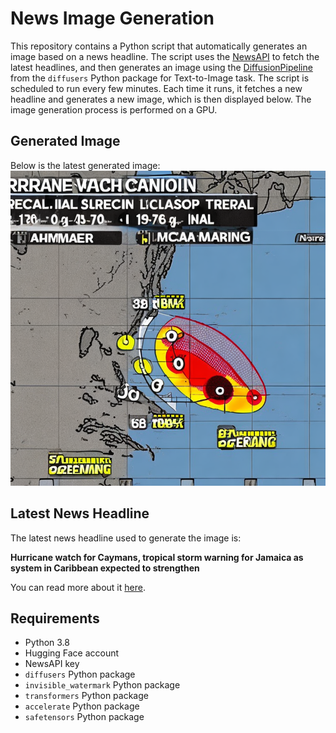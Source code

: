 # News Image Generation
This repository contains a Python script that automatically generates an image based on a news headline. The script uses the [NewsAPI](https://newsapi.org/) to fetch the latest headlines, and then generates an image using the [DiffusionPipeline](https://github.com/huggingface/diffusers) from the `diffusers` Python package for Text-to-Image task.
The script is scheduled to run every few minutes. Each time it runs, it fetches a new headline and generates a new image, which is then displayed below. The image generation process is performed on a GPU.

## Generated Image
Below is the latest generated image:
![Generated Image](image.png)

## Latest News Headline
The latest news headline used to generate the image is:

**Hurricane watch for Caymans, tropical storm warning for Jamaica as system in Caribbean expected to strengthen**

You can read more about it [here](https://news.google.com/rss/articles/CBMikAFBVV95cUxPdzBJV0ZlS0dUSFdYdnZ0RERZS29SdkJaR0dfdnZYNC1WRUdqSl90ZmcwUVpjYTBnMDlBcW1DU05tQ3NteERRdTJfLWk3T1JiWmR1aDNhTUk1NTFMaThRdFk1Q0Jxb3ZPRXJIN1JUM19RU2JPWEI1NHNDMDNnVVRnNUZXVHdmM1dlS1N0Ti05aWjSAZYBQVVfeXFMUDRNOERkOUhUa19oTFRERWZrMHVFSFl5MjAyTWhzNHZmekpBRHQ3UGc2RGpYXzhlWkoyTk9MUjRDR1ExcTJYSXFtWEprTTFLTHF3Wk1rcGlsaFVFRjh0aDdyZlJia1pMNE9GY0Z1TkJTdzJIRWR2VEhWdEN4TFBEZW5mem9uekdfUDBDQ25POWVoTDZTbjdn?oc=5).

## Requirements
- Python 3.8
- Hugging Face account
- NewsAPI key
- `diffusers` Python package
- `invisible_watermark` Python package
- `transformers` Python package
- `accelerate` Python package
- `safetensors` Python package

